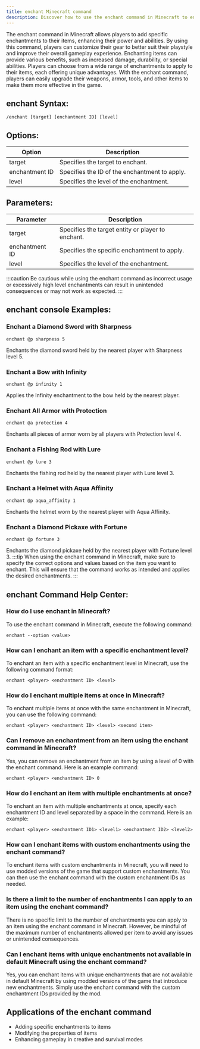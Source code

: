 ```yaml
---
title: enchant Minecraft command
description: Discover how to use the enchant command in Minecraft to enhance your items and gear effortlessly.
---
```


The enchant command in Minecraft allows players to add specific enchantments to their items, enhancing their power and abilities. By using this command, players can customize their gear to better suit their playstyle and improve their overall gameplay experience. Enchanting items can provide various benefits, such as increased damage, durability, or special abilities. Players can choose from a wide range of enchantments to apply to their items, each offering unique advantages. With the enchant command, players can easily upgrade their weapons, armor, tools, and other items to make them more effective in the game.
## enchant Syntax:
```console
/enchant [target] [enchantment ID] [level]
```
## Options:
| Option | Description                      |
|--------|----------------------------------|
| target | Specifies the target to enchant. |
| enchantment ID | Specifies the ID of the enchantment to apply. |
| level  | Specifies the level of the enchantment.  |

## Parameters:
| Parameter      | Description                                      |
|----------------|--------------------------------------------------|
| target         | Specifies the target entity or player to enchant. |
| enchantment ID | Specifies the specific enchantment to apply.     |
| level          | Specifies the level of the enchantment.          |

:::caution
Be cautious while using the enchant command as incorrect usage or excessively high level enchantments can result in unintended consequences or may not work as expected.
:::
## enchant console Examples:
### Enchant a Diamond Sword with Sharpness
```console
enchant @p sharpness 5
```
Enchants the diamond sword held by the nearest player with Sharpness level 5.

### Enchant a Bow with Infinity
```console
enchant @p infinity 1
```
Applies the Infinity enchantment to the bow held by the nearest player.

### Enchant All Armor with Protection
```console
enchant @a protection 4
```
Enchants all pieces of armor worn by all players with Protection level 4.

### Enchant a Fishing Rod with Lure
```console
enchant @p lure 3
```
Enchants the fishing rod held by the nearest player with Lure level 3.

### Enchant a Helmet with Aqua Affinity
```console
enchant @p aqua_affinity 1
```
Enchants the helmet worn by the nearest player with Aqua Affinity.

### Enchant a Diamond Pickaxe with Fortune
```console
enchant @p fortune 3
```
Enchants the diamond pickaxe held by the nearest player with Fortune level 3.
:::tip
When using the enchant command in Minecraft, make sure to specify the correct options and values based on the item you want to enchant. This will ensure that the command works as intended and applies the desired enchantments.
:::

## enchant Command Help Center:
### How do I use enchant in Minecraft?
To use the enchant command in Minecraft, execute the following command:
```console
enchant --option <value>
```

### How can I enchant an item with a specific enchantment level?
To enchant an item with a specific enchantment level in Minecraft, use the following command format:
```console
enchant <player> <enchantment ID> <level>
```

### How do I enchant multiple items at once in Minecraft?
To enchant multiple items at once with the same enchantment in Minecraft, you can use the following command:
```console
enchant <player> <enchantment ID> <level> <second item>
```

### Can I remove an enchantment from an item using the enchant command in Minecraft?
Yes, you can remove an enchantment from an item by using a level of 0 with the enchant command. Here is an example command:
```console
enchant <player> <enchantment ID> 0
```

### How do I enchant an item with multiple enchantments at once?
To enchant an item with multiple enchantments at once, specify each enchantment ID and level separated by a space in the command. Here is an example:
```console
enchant <player> <enchantment ID1> <level1> <enchantment ID2> <level2>
```

### How can I enchant items with custom enchantments using the enchant command?
To enchant items with custom enchantments in Minecraft, you will need to use modded versions of the game that support custom enchantments. You can then use the enchant command with the custom enchantment IDs as needed.

### Is there a limit to the number of enchantments I can apply to an item using the enchant command?
There is no specific limit to the number of enchantments you can apply to an item using the enchant command in Minecraft. However, be mindful of the maximum number of enchantments allowed per item to avoid any issues or unintended consequences.

### Can I enchant items with unique enchantments not available in default Minecraft using the enchant command?
Yes, you can enchant items with unique enchantments that are not available in default Minecraft by using modded versions of the game that introduce new enchantments. Simply use the enchant command with the custom enchantment IDs provided by the mod.
## Applications of the enchant command
- Adding specific enchantments to items
- Modifying the properties of items
- Enhancing gameplay in creative and survival modes